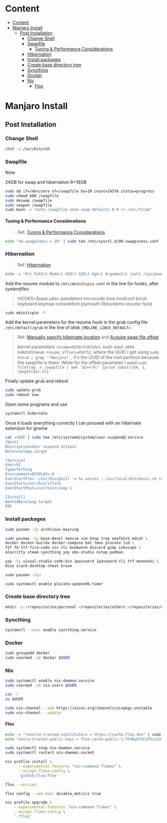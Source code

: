# Content

- [Content](#content)
- [Manjaro Install](#manjaro-install)
  - [Post Installation](#post-installation)
    - [Change Shell](#change-shell)
    - [Swapfile](#swapfile)
      - [Tuning \& Performance Considerations](#tuning--performance-considerations)
    - [Hibernation](#hibernation)
    - [Install packages](#install-packages)
    - [Create base directory tree](#create-base-directory-tree)
    - [Syncthing](#syncthing)
    - [Docker](#docker)
    - [Nix](#nix)
      - [Flox](#flox)

# Manjaro Install

## Post Installation

### Change Shell

```bash
chsh -s /usr/bin/zsh
```

### Swapfile

> [!NOTE]
> 24GB for swap and hibernation 8+16GB

```bash
sudo dd if=/dev/zero of=/swapfile bs=1M count=24576 status=progress
sudo chmod 600 /swapfile
sudo mkswap /swapfile
sudo swapon /swapfile
sudo bash -c "echo /swapfile none swap defaults 0 0 >> /etc/fstab"
```

#### Tuning & Performance Considerations

> Ref: [Tuning & Performance Considerations](https://wiki.manjaro.org/index.php/Swap#Tuning_.26_Performance_Considerations)

```bash
echo "vm.swappiness = 20" | sudo tee /etc/sysctl.d/99-swappiness.conf
```

### Hibernation

> Ref: [Hibernation](https://wiki.archlinux.org/title/Power_management/Suspend_and_hibernate#Hibernation)

```bash
echo -e "#\t Path\t Mode\t UID\t GID\t Age\t Argument\t \nw\t /sys/power/image_size\t -\t -\t -\t -\t 17179869184" | sudo tee /etc/tmpfiles.d/hibernation_image_size.conf
```

Add the *resume* module to `/etc/mkinitcpio.conf` in the line for hooks, after *systemfiles*.

> HOOKS=(base udev autodetect microcode kms modconf block keyboard keymap consolefont plymouth filesystems *resume* fsck)

```bash
sudo mkinitcpio -P
```

Add the kernel parameters for the resume hook in the grub config file `/etc/default/grub` in the line of `GRUB_CMDLINE_LINUX_DEFAULT=`

> Ref: [Manually specify hibernate location](https://wiki.archlinux.org/title/Power_management/Suspend_and_hibernate#Manually_specify_hibernate_location) and [Acquire swap file offset](https://wiki.archlinux.org/title/Power_management/Suspend_and_hibernate#Acquire_swap_file_offset)
>
> kernel parameters `resume=UUID=fc6510e1-be20-4dad-a09d-640d18554eab resume_offset=458752`, where the UUID I got using `sudo blkid | grep '"Manjaro"'`, it's the UUID of the root partition because the swapfile is there.
> While for the offset parameter I used `sudo filefrag -v /swapfile | awk '$1=="0:" {print substr($4, 1, length($4)-2)}'`

Finally update grub and reboot

```bash
sudo update-grub
sudo reboot now
```

Open some programs and use

```bash
systemctl hibernate
```

Once it loads everything correctly I can proceed with an hibernate extension for gnome

```bash
cat <<EOF | sudo tee /etc/systemd/system/user-suspend@.service
[Unit]
Description=User suspend actions
Before=sleep.target

[Service]
User=%I
Type=forking
Environment=DISPLAY=:0
ExecStartPre= -/usr/bin/pkill -u %u unison ; /usr/local/bin/music.sh stop
ExecStart=/usr/bin/sflock
ExecStartPost=/usr/bin/sleep 1

[Install]
WantedBy=sleep.target
EOF
```

### Install packages

```bash
sudo pacman -Sy archlinux-keyring
```

```bash
sudo pacman -Sy base-devel neovim vim btop tree neofetch mdcat \
docker docker-buildx docker-compose bat tmux plocate lsd \
fzf fd ttf-fira-code nix vlc bookworm discord gimp inkscape \
alacritty steam syncthing yay obs-studio nvtop podman
```

```bash
yay -Sy visual-studio-code-bin 1password 1password-cli ttf-mononoki \
dive slack-desktop cheat brave
```

```bash
sudo pacman -Syu
```

```bash
sudo systemctl enable plocate-updatedb.timer
```

### Create base directory tree

```bash
mkdir -p ~/repositories/personal ~/repositories/others ~/repositories/work ~/repositories/use ~/.config
```

### Syncthing

```bash
systemctl --user enable syncthing.service
```

### Docker

```bash
sudo groupadd docker
sudo usermod -aG docker $USER
```

### Nix

```bash
sudo systemctl enable nix-daemon.service
sudo usermod -aG nix-users $USER
```

```bash
zsh -l
su $USER
```

```bash
sudo nix-channel --add https://nixos.org/channels/nixpkgs-unstable
sudo nix-channel --update
```

#### Flox

```bash
echo -e "\nextra-trusted-substituters = https://cache.flox.dev" | sudo tee -a /etc/nix/nix.conf
echo "extra-trusted-public-keys = flox-cache-public-1:7F4OyH7ZCnFhcze3fJdfyXYLQw/aV7GEed86nQ7IsOs=" | sudo tee -a /etc/nix/nix.conf
```

```bash
sudo systemctl stop nix-daemon.service
sudo systemctl restart nix-daemon.socket
```

```bash
nix profile install \
      --experimental-features "nix-command flakes" \
      --accept-flake-config \
      'github:flox/flox'
```

```bash
flox --version
```

```bash
flox config --set-bool disable_metrics true
```

```bash
nix profile upgrade \
    --experimental-features "nix-command flakes" \
    --accept-flake-config \
    '.*flox'
```
